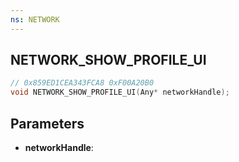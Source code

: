 ```yaml
---
ns: NETWORK
---
```

## NETWORK_SHOW_PROFILE_UI

```c
// 0x859ED1CEA343FCA8 0xF00A20B0
void NETWORK_SHOW_PROFILE_UI(Any* networkHandle);
```

## Parameters
* **networkHandle**:
